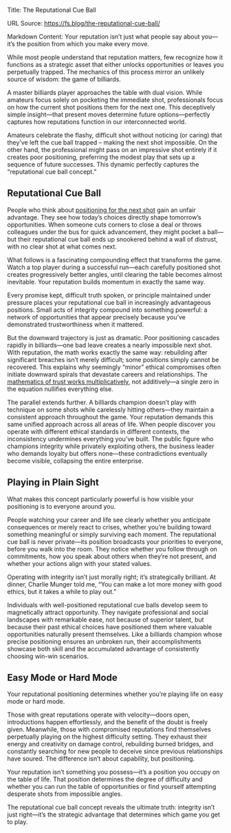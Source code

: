 Title: The Reputational Cue Ball

URL Source: https://fs.blog/the-reputational-cue-ball/

Markdown Content:
Your reputation isn’t just what people say about you—it’s the position from which you make every move.

While most people understand that reputation matters, few recognize how it functions as a strategic asset that either unlocks opportunities or leaves you perpetually trapped. The mechanics of this process mirror an unlikely source of wisdom: the game of billiards.

A master billiards player approaches the table with dual vision. While amateurs focus solely on pocketing the immediate shot, professionals focus on how the current shot positions them for the next one. This deceptively simple insight—that present moves determine future options—perfectly captures how reputations function in our interconnected world.

Amateurs celebrate the flashy, difficult shot without noticing (or caring) that they’ve left the cue ball trapped – making the next shot impossible. On the other hand, the professional might pass on an impressive shot entirely if it creates poor positioning, preferring the modest play that sets up a sequence of future successes. This dynamic perfectly captures the “reputational cue ball concept.”

Reputational Cue Ball
---------------------

People who think about [positioning for the next shot](https://fs.blog/physics-relationships/) gain an unfair advantage. They see how today’s choices directly shape tomorrow’s opportunities. When someone cuts corners to close a deal or throws colleagues under the bus for quick advancement, they might pocket a ball—but their reputational cue ball ends up snookered behind a wall of distrust, with no clear shot at what comes next.

What follows is a fascinating compounding effect that transforms the game. Watch a top player during a successful run—each carefully positioned shot creates progressively better angles, until clearing the table becomes almost inevitable. Your reputation builds momentum in exactly the same way.

Every promise kept, difficult truth spoken, or principle maintained under pressure places your reputational cue ball in increasingly advantageous positions. Small acts of integrity compound into something powerful: a network of opportunities that appear precisely because you’ve demonstrated trustworthiness when it mattered.

But the downward trajectory is just as dramatic. Poor positioning cascades rapidly in billiards—one bad leave creates a nearly impossible next shot. With reputation, the math works exactly the same way: rebuilding after significant breaches isn’t merely difficult; some positions simply cannot be recovered. This explains why seemingly “minor” ethical compromises often initiate downward spirals that devastate careers and relationships. The [mathematics of trust works multiplicatively](https://fs.blog/multiplicative-systems/), not additively—a single zero in the equation nullifies everything else.

The parallel extends further. A billiards champion doesn’t play with technique on some shots while carelessly hitting others—they maintain a consistent approach throughout the game. Your reputation demands this same unified approach across all areas of life. When people discover you operate with different ethical standards in different contexts, the inconsistency undermines everything you’ve built. The public figure who champions integrity while privately exploiting others, the business leader who demands loyalty but offers none—these contradictions eventually become visible, collapsing the entire enterprise.

Playing in Plain Sight
----------------------

What makes this concept particularly powerful is how visible your positioning is to everyone around you.

People watching your career and life see clearly whether you anticipate consequences or merely react to crises, whether you’re building toward something meaningful or simply surviving each moment. The reputational cue ball is never private—its position broadcasts your priorities to everyone, before you walk into the room. They notice whether you follow through on commitments, how you speak about others when they’re not present, and whether your actions align with your stated values.

Operating with integrity isn’t just morally right; it’s strategically brilliant. At dinner, Charlie Munger told me, “You can make a lot more money with good ethics, but it takes a while to play out.”

Individuals with well-positioned reputational cue balls develop seem to magnetically attract opportunity. They navigate professional and social landscapes with remarkable ease, not because of superior talent, but because their past ethical choices have positioned them where valuable opportunities naturally present themselves. Like a billiards champion whose precise positioning ensures an unbroken run, their accomplishments showcase both skill and the accumulated advantage of consistently choosing win-win scenarios.

Easy Mode or Hard Mode
----------------------

Your reputational positioning determines whether you’re playing life on easy mode or hard mode.

Those with great reputations operate with velocity—doors open, introductions happen effortlessly, and the benefit of the doubt is freely given. Meanwhile, those with compromised reputations find themselves perpetually playing on the highest difficulty setting. They exhaust their energy and creativity on damage control, rebuilding burned bridges, and constantly searching for new people to deceive since previous relationships have soured. The difference isn’t about capability, but positioning.

Your reputation isn’t something you possess—it’s a position you occupy on the table of life. That position determines the degree of difficulty and whether you can run the table of opportunities or find yourself attempting desperate shots from impossible angles.

The reputational cue ball concept reveals the ultimate truth: integrity isn’t just right—it’s the strategic advantage that determines which game you get to play.
